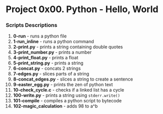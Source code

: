 # Project 0x00. Python - Hello, World

### Scripts Descriptions

1. **0-run** - runs a python file
2. **1-run_inline** - runs a python command
3. **2-print.py** - prints a string containing double quotes
4. **3-print_number.py** - prints a number
5. **4-print_float.py** - prints a float
6. **5-print_string.py** - prints a string
7. **6-concat.py** - concats 2 strings
8. **7-edges.py** - slices parts of a string
9. **8-concat_edges.py** - slices a string to create a sentence
10. **9-easter_egg.py** - prints the zen of python text
11. **10-check_cycle.c** - checks if a linked list has a cycle
12. **100-write.py** - prints a string using `stderr.write()`
13. **101-compile** - compiles a python script to bytecode
14. **102-magic_calculation** - adds 98 to a^b
